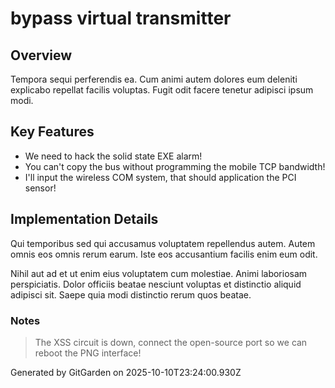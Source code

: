 # bypass virtual transmitter

## Overview
Tempora sequi perferendis ea. Cum animi autem dolores eum deleniti explicabo repellat facilis voluptas. Fugit odit facere tenetur adipisci ipsum modi.

## Key Features
- We need to hack the solid state EXE alarm!
- You can't copy the bus without programming the mobile TCP bandwidth!
- I'll input the wireless COM system, that should application the PCI sensor!

## Implementation Details
Qui temporibus sed qui accusamus voluptatem repellendus autem. Autem omnis eos omnis rerum earum. Iste eos accusantium facilis enim eum odit.
 Nihil aut ad et ut enim eius voluptatem cum molestiae. Animi laboriosam perspiciatis. Dolor officiis beatae nesciunt voluptas et distinctio aliquid adipisci sit. Saepe quia modi distinctio rerum quos beatae.

### Notes
> The XSS circuit is down, connect the open-source port so we can reboot the PNG interface!

Generated by GitGarden on 2025-10-10T23:24:00.930Z